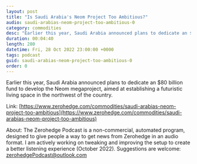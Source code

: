 ```yaml
---
layout: post
title: "Is Saudi Arabia's Neom Project Too Ambitious?"
audio: saudi-arabias-neom-project-too-ambitious-0
category: commodities
desc: "Earlier this year, Saudi Arabia announced plans to dedicate an $80 billion fund to develop the Neom megaproject, aimed at establishing a futuristic living space in the northwest of the country."
duration: 00:04:40
length: 280
datetime: Fri, 28 Oct 2022 23:00:00 +0000
tags: podcast
guid: saudi-arabias-neom-project-too-ambitious-0
order: 0
---
```

Earlier this year, Saudi Arabia announced plans to dedicate an $80 billion fund to develop the Neom megaproject, aimed at establishing a futuristic living space in the northwest of the country.

Link: [https://www.zerohedge.com/commodities/saudi-arabias-neom-project-too-ambitious](https://www.zerohedge.com/commodities/saudi-arabias-neom-project-too-ambitious)

About: The Zerohedge Podcast is a non-commercial, automated program, designed to give people a way to get news from Zerohedge in an audio format.  I am actively working on tweaking and improving the setup to create a better listening experience (October 2022).  Suggestions are welcome: [zerohedgePodcast@outlook.com](mailto:zerohedgePodcast@outlook.com)